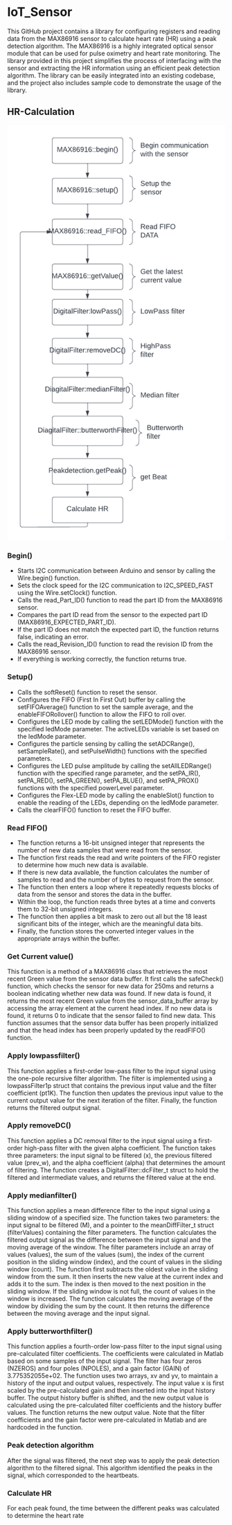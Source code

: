 # IoT_Sensor

This GitHub project contains a library for configuring registers and reading data from the MAX86916 sensor to calculate heart rate (HR) using a peak detection algorithm. The MAX86916 is a highly integrated optical sensor module that can be used for pulse oximetry and heart rate monitoring. The library provided in this project simplifies the process of interfacing with the sensor and extracting the HR information using an efficient peak detection algorithm. The library can be easily integrated into an existing codebase, and the project also includes sample code to demonstrate the usage of the library.

## HR-Calculation
![HR_flowchart](Assets/flowchart_hr_calculation1.png)
### Begin()
- Starts I2C communication between Arduino and sensor by calling the Wire.begin() function.
- Sets the clock speed for the I2C communication to I2C_SPEED_FAST using the Wire.setClock() function.
- Calls the read_Part_ID() function to read the part ID from the MAX86916 sensor.
- Compares the part ID read from the sensor to the expected part ID (MAX86916_EXPECTED_PART_ID).
- If the part ID does not match the expected part ID, the function returns false, indicating an error.
- Calls the read_Revision_ID() function to read the revision ID from the MAX86916 sensor.
- If everything is working correctly, the function returns true.
### Setup()
- Calls the softReset() function to reset the sensor.
- Configures the FIFO (First In First Out) buffer by calling the setFIFOAverage() function to set the sample average, and the enableFIFORollover() function to allow the FIFO to roll over.
- Configures the LED mode by calling the setLEDMode() function with the specified ledMode parameter. The activeLEDs variable is set based on the ledMode parameter.
- Configures the particle sensing by calling the setADCRange(), setSampleRate(), and setPulseWidth() functions with the specified parameters.
- Configures the LED pulse amplitude by calling the setAllLEDRange() function with the specified range parameter, and the setPA_IR(), setPA_RED(), setPA_GREEN(), setPA_BLUE(), and setPA_PROX() functions with the specified powerLevel parameter.
- Configures the Flex-LED mode by calling the enableSlot() function to enable the reading of the LEDs, depending on the ledMode parameter.
- Calls the clearFIFO() function to reset the FIFO buffer.
### Read FIFO()
- The function returns a 16-bit unsigned integer that represents the number of new data samples that were read from the sensor.
- The function first reads the read and write pointers of the FIFO register to determine how much new data is available.
- If there is new data available, the function calculates the number of samples to read and the number of bytes to request from the sensor.
- The function then enters a loop where it repeatedly requests blocks of data from the sensor and stores the data in the buffer.
- Within the loop, the function reads three bytes at a time and converts them to 32-bit unsigned integers.
- The function then applies a bit mask to zero out all but the 18 least significant bits of the integer, which are the meaningful data bits.
- Finally, the function stores the converted integer values in the appropriate arrays within the buffer.
### Get Current value()
This function is a method of a MAX86916 class that retrieves the most recent Green value from the sensor data buffer. It first calls the safeCheck() function, which checks the sensor for new data for 250ms and returns a boolean indicating whether new data was found. If new data is found, it returns the most recent Green value from the sensor_data_buffer array by accessing the array element at the current head index. If no new data is found, it returns 0 to indicate that the sensor failed to find new data. This function assumes that the sensor data buffer has been properly initialized and that the head index has been properly updated by the readFIFO() function.
### Apply lowpassfilter()
This function applies a first-order low-pass filter to the input signal using the one-pole recursive filter algorithm. The filter is implemented using a lowpassFilter1p struct that contains the previous input value and the filter coefficient (pt1K).
The function then updates the previous input value to the current output value for the next iteration of the filter.
Finally, the function returns the filtered output signal.
### Apply removeDC()
This function applies a DC removal filter to the input signal using a first-order high-pass filter with the given alpha coefficient. The function takes three parameters: the input signal to be filtered (x), the previous filtered value (prev_w), and the alpha coefficient (alpha) that determines the amount of filtering.
The function creates a DigitalFilter::dcFilter_t struct to hold the filtered and intermediate values, and returns the filtered value at the end.
### Apply medianfilter()
This function applies a mean difference filter to the input signal using a sliding window of a specified size. The function takes two parameters: the input signal to be filtered (M), and a pointer to the meanDiffFilter_t struct (filterValues) containing the filter parameters.
The function calculates the filtered output signal as the difference between the input signal and the moving average of the window. The filter parameters include an array of values (values), the sum of the values (sum), the index of the current position in the sliding window (index), and the count of values in the sliding window (count).
The function first subtracts the oldest value in the sliding window from the sum. It then inserts the new value at the current index and adds it to the sum. The index is then moved to the next position in the sliding window. If the sliding window is not full, the count of values in the window is increased.
The function calculates the moving average of the window by dividing the sum by the count. It then returns the difference between the moving average and the input signal.
### Apply butterworthfilter()
This function applies a fourth-order low-pass filter to the input signal using pre-calculated filter coefficients. The coefficients were calculated in Matlab based on some samples of the input signal.
The filter has four zeros (NZEROS) and four poles (NPOLES), and a gain factor (GAIN) of 3.775352055e+02.
The function uses two arrays, xv and yv, to maintain a history of the input and output values, respectively. The input value x is first scaled by the pre-calculated gain and then inserted into the input history buffer.
The output history buffer is shifted, and the new output value is calculated using the pre-calculated filter coefficients and the history buffer values. The function returns the new output value.
Note that the filter coefficients and the gain factor were pre-calculated in Matlab and are hardcoded in the function.
### Peak detection algorithm
After the signal was filtered, the next step was to apply the peak detection algorithm to the filtered signal. This algorithm identified the peaks in the signal, which corresponded to the heartbeats.
### Calculate HR
For each peak found, the time between the different peaks was calculated to determine the heart rate
